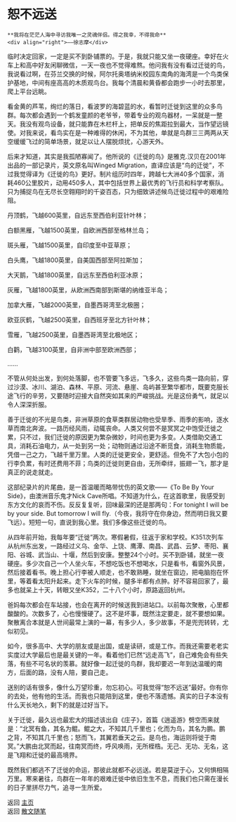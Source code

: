 # 恕不远送

```{tip} 
**我将在茫茫人海中寻访我唯一之灵魂伴侣。得之我幸，不得我命**       
<div align="right">——徐志摩</div>
```

临时决定回家，一定是买不到卧铺票的。于是，我就只能又坐一夜硬座。幸好在火车上和高中好友闲聊微信，一天一夜也不觉得难熬。他问我有没有看过迁徙的鸟，我说看过啊，在芬兰交换的时候，阿尔托奥塔纳米校园东南角的海湾是一个鸟类保护基地，中间有座高高的木质观鸟台。我每个清晨和黄昏都会跑步一小时去那里，爬上平台远眺。

看金黄的芦苇，绚烂的落日，看波罗的海碧蓝的水，看暂时迁徙到这里的众多鸟群。每次都会遇到一个鹤发童颜的老爷爷，带着专业的观鸟器材，一呆就是一整天。我没有观鸟设备，就只能靠在木栏杆上，把单反的焦距拉到最大，当作望远镜使。对我来说，看鸟实在是一种难得的休闲，不为其他，单就是鸟群三三两两从天空缓缓飞过的简单场景，就足以让人摆脱烦扰，心游天外。

后来才知道，其实是我孤陋寡闻了。他所说的《迁徙的鸟》是雅克.汉贝在2001年出品的一部记录片，英文原名叫Winged Migration，直译应该是“鸟的迁徙”，不过我觉得译为《迁徙的鸟》更好。制片组历时四年，跨越七大洲40多个国家，消耗460公里胶片，动用450多人，其中包括世界上最优秀的飞行员和科学考察队。只为捕捉鸟在无尽长空翱翔时的千姿百态，只为细致讲述候鸟迁徙过程中的艰难险阻。

丹顶鹤，飞越600英里，自远东至西伯利亚针叶林；

白额黑雁，飞越1500英里，自欧洲西部至格林兰岛；

斑头雁，飞越1500英里，自印度至中亚草原；

白头鹰，飞越1800英里，自美国西部至阿拉斯加；

大天鹅，飞越1800英里，自远东至西伯利亚冰原；

灰雁，飞越1800英里，从欧洲西南部到斯堪的纳维亚半岛；

加拿大雁，飞越2000英里，自墨西哥湾至北极圈；

欧亚灰鹤，飞越2500英里，自西班牙至北方针叶林；

雪雁，飞越2500英里，自墨西哥湾至北极地区；

白鹳，飞越3100英里，自非洲中部至欧洲西部；

……

不管从何处出发，到何处落脚，也不管要飞多远，飞多久，这些鸟类一路向前，穿过沙漠、冰川、湖泊、森林、平原、河流、悬崖、岛屿甚至繁华都市，既要克服长途飞行的辛劳，又要随时迎接大自然突如其来的严峻挑战。光是这份勇气，就足以令人深深折服。

善于迁徙的不光是鸟类，非洲草原的食草类群居动物也受旱季、雨季的影响，逐水草而南北奔波。一路历经风雨，动辄丧命。人类又何尝不是冥冥之中饱受迁徙之累，只不过，我们迁徙的原因更为繁杂微妙，时间也更为多变。人类借助交通工具，消耗石油电力，从一处到另一处；动物则通过沿途不断觅食，消耗生物质能，凭借一己之力，飞越千里万里。人类的迁徙更安全，更舒适。但免不了大包小包的行李负累，有时还费用不菲；鸟类的迁徙则更自由，无所牵绊，振翅一飞，那才是真正的说走就走。

这部纪录片的片尾曲，是一首温暖而略带忧伤的英文歌——《To Be By Your Side》，由澳洲音乐鬼才Nick Cave所唱。不知道为什么，在这首歌里，我感受到东方文化的哀而不伤。反反复复听，回味最深的还是那两句：For tonight I will be by your side. But tomorrow I will fly.（今夜，我将守在你身边，然而明日我又要飞远）。短短一句，直说到我心里。我们多像这些迁徙的鸟。

从四年前开始，我每年要“迁徙”两次。寒假暑假，往返于家和学校。K351次列车从杭州东出发，一路经过义乌、金华、上饶、鹰潭、南昌、武昌、云梦、枣阳、襄阳、谷城、武当山、十堰，然后到安康。整整24个小时。买不到卧铺，就坐一夜硬座。多少次自己一个人坐火车，不想吃饭也不想喝水，只是看书，看窗外风景，然后接着看书。晚上担心行李被人顺走，也不敢熟睡，就坐在窗边，把电脑抱在怀里，等着看太阳升起来。走下火车的时候，腿多半都有点肿。好不容易回家了，最多也就呆上十天，转眼又坐K352，二十八个小时，原路返回杭州。

爸妈每次都会在车站接，也会在离开的时候送我到进站口。以前每次聚散，心里都酸酸的。次数多了，心也慢慢硬了。这不是坏事，既然注定要走，就不要想如果。聚散离合本就是人世间最常上演的一幕，有多少人，多少故事，不是兜兜转转，尤似初见。

如今，很多高中、大学的朋友或是出国，或是读研，或是工作。而我还需要老老实实度过大学最后也是最关键的一年。看着他们已然“远走高飞”，自己难免会有些失落，有些不可名状的羡慕。就好像一起迁徙的鸟群，我却要迟一年到达温暖的南方，后面的路，没有人陪，要自己走。

送别的话有很多，像什么万望珍重，勿忘初心。可我觉得“恕不远送”最好。你有你的去处，他有他的生活。而我也只能陪到这里，便也不落遗憾。真实的日子本没有什么天长地久，剩下的就是过好当下。

关于迁徙，最久远也最宏大的描述该出自《庄子》，首篇《逍遥游》劈空而来就是：“北冥有鱼，其名为鲲。鲲之大，不知其几千里也；化而为鸟，其名为鹏。鹏之背，不知其几千里也；怒而飞，其翼若垂天之云。是鸟也，海运则将徙于南冥。”大鹏由北冥而起，往南冥而终，呼风唤雨，无所桎梏。无己、无功、无名，这是飞翔和迁徙的最高境界。

既然我们都逃不了迁徙的命运，那彼此就都不必远送。若是莫逆于心，又何惧相隔万里。寒来暑往，鸟群在一年年的艰难迁徙中依旧生生不息，而我们也只需在漫长的日子里拼尽力气，追寻一生所爱。



返回 [主页](../../../intro.md)   
返回 [散文随笔](../../../posts/essaycollection.md)